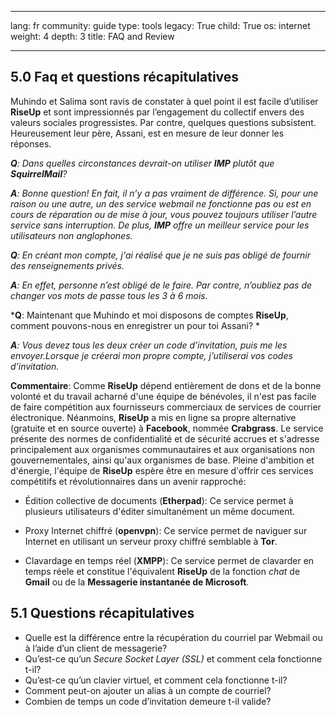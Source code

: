 

---

lang: fr
community: guide
type: tools
legacy: True
child: True
os: internet
weight: 4
depth: 3
title: FAQ and Review

---

<a name="5.0"></a>
## 5.0 Faq et questions récapitulatives ##

Muhindo et Salima sont ravis de constater à quel point il est facile d’utiliser **RiseUp** et sont impressionnés par l’engagement du collectif envers des valeurs sociales progressistes. Par contre, quelques questions subsistent. Heureusement leur père, Assani, est en mesure de leur donner les réponses. 

<div class="background" markdown="1"> 

***Q**: Dans quelles circonstances devrait-on utiliser **IMP** plutôt que **SquirrelMail**?*

***A**: Bonne question! En fait, il n’y a pas vraiment de différence. Si, pour une raison ou une autre, un des service webmail ne fonctionne pas ou est en cours de réparation ou de mise à jour, vous pouvez toujours utiliser l’autre service sans interruption. De plus, **IMP** offre un meilleur service pour les utilisateurs non anglophones.*

***Q**: En créant mon compte, j'ai réalisé que je ne suis pas obligé de fournir des renseignements privés.*

***A**: En effet, personne n’est obligé de le faire. Par contre, n’oubliez pas de changer vos mots de passe tous les 3 à 6 mois.*

***Q**: Maintenant que Muhindo et moi disposons de comptes **RiseUp**, comment pouvons-nous en enregistrer un pour toi Assani? *

***A**: Vous devez tous les deux créer un code d’invitation, puis me les envoyer.Lorsque je créerai mon propre compte, j’utiliserai vos codes d’invitation.*

</div>

**Commentaire**: Comme **RiseUp** dépend entièrement de dons et de la bonne volonté et du travail acharné d'une équipe de bénévoles, il n'est pas facile de faire compétition aux fournisseurs commerciaux de services de courrier électronique. Néanmoins, **RiseUp** a mis en ligne sa propre alternative (gratuite et en source ouverte) à **Facebook**, nommée **Crabgrass**. Le service présente des normes de confidentialité et de sécurité accrues et s'adresse principalement aux organismes communautaires et aux organisations non gouvernementales, ainsi qu'aux organismes de base. Pleine d'ambition et d'énergie, l'équipe de **RiseUp** espère être en mesure d'offrir ces services compétitifs et révolutionnaires dans un avenir rapproché: 

- Édition collective de documents (**Etherpad**): Ce service permet à plusieurs utilisateurs d'éditer simultanément un même document.

- Proxy Internet chiffré (**openvpn**): Ce service permet de naviguer sur Internet en utilisant un serveur proxy chiffré semblable à **Tor**.

- Clavardage en temps réel (**XMPP**): Ce service permet de clavarder en temps réele et constitue l'équivalent **RiseUp** de la fonction *chat* de **Gmail** ou de la **Messagerie instantanée de Microsoft**. 

<a name="5.1"></a>
## 5.1 Questions récapitulatives ##

- Quelle est la différence entre la récupération du courriel par Webmail ou à l’aide d’un client de messagerie?
- Qu’est-ce qu’un *Secure Socket Layer (SSL)* et comment cela fonctionne t-il?
- Qu’est-ce qu’un clavier virtuel, et comment cela fonctionne t-il? 
- Comment peut-on ajouter un alias à un compte de courriel? 
- Combien de temps un code d’invitation demeure t-il valide?

